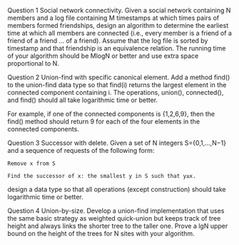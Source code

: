 Question 1
Social network connectivity. Given a social network containing N members and a log file containing M timestamps at which times pairs of members formed friendships, design an algorithm to determine the earliest time at which all members are connected (i.e., every member is a friend of a friend of a friend ... of a friend). Assume that the log file is sorted by timestamp and that friendship is an equivalence relation. The running time of your algorithm should be MlogN or better and use extra space proportional to N.

Question 2
Union-find with specific canonical element. Add a method find() to the union-find data type so that find(i) returns the largest element in the connected component containing i. The operations, union(), connected(), and find() should all take logarithmic time or better.


For example, if one of the connected components is {1,2,6,9}, then the find() method should return 9 for each of the four elements in the connected components.

Question 3
Successor with delete. Given a set of N integers S={0,1,...,N−1} and a sequence of requests of the following form:

    Remove x from S

    Find the successor of x: the smallest y in S such that y≥x.

design a data type so that all operations (except construction) should take logarithmic time or better.

Question 4
Union-by-size. Develop a union-find implementation that uses the same basic strategy as weighted quick-union but keeps track of tree height and always links the shorter tree to the taller one. Prove a lgN upper bound on the height of the trees for N sites with your algorithm.


